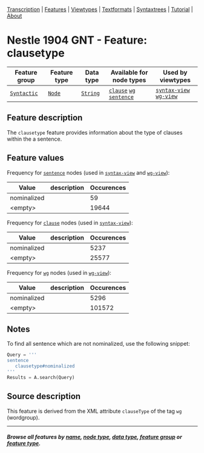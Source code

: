 <a name="start"></a>
<div class="hidden-content">
<a href="../transcription.md">Transcription</a> | <a href="README.md#start">Features</a> | <a href="../viewtypes.md#start">Viewtypes</a> | <a href="../textformats.md#start">Textformats</a> |  <a href="../syntaxtrees.md#start">Syntaxtrees</a> | <a href="../tutorial/README.md#start">Tutorial</a>  | <a href="../about.md#start">About</a>
</div>

# Nestle 1904 GNT - Feature: clausetype

Feature group | Feature type | Data type | Available for node types | Used by viewtypes
---  | --- | --- | --- | ---
[`Syntactic`](featuresbygroup.md#syntactic-features) | [`Node`](featuresbyfeaturetype.md#node-features)  | [`String`](featuresbydatatype.md#string-datatype) | [`clause`](featuresbynodetype.md#clause-nodes) [`wg`](featuresbynodetype.md#wordgroup-nodes) [`sentence`](featuresbynodetype.md#sentence-nodes) | [`syntax-view`](../syntax-view.md#start) [`wg-view`](../wg-view.md#start)

## Feature description

The `clausetype` feature provides information about the type of clauses within the a sentence.

## Feature values

Frequency for [`sentence`](featuresbynodetype.md#sentence-nodes) nodes (used in [`syntax-view`](../syntax-view.md#start) and [`wg-view`](../wg-view.md#start)): 

Value | description | Occurences
--- | --- | ---
nominalized | | 59
&lt;empty&gt; | | 19644

Frequency for  [`clause`](featuresbynodetype.md#clause-nodes) nodes (used in [`syntax-view`](../syntax-view.md#start)):

Value | description | Occurences
--- | --- | ---
nominalized | | 5237
&lt;empty&gt; | | 25577

Frequency for [`wg`](featurebynodetype.md#wordgroup-nodes) nodes (used in [`wg-view`](../wg-view.md#start)):

Value | description | Occurences
--- | --- | ---
nominalized | | 5296
&lt;empty&gt; | | 101572 

## Notes

To find all sentence which are not nominalized, use the following snippet:

```python
Query = '''
sentence 
   clausetype#nominalized
'''
Results = A.search(Query)
```

## Source description

This feature is derived from the XML attribute `clauseType` of the tag `wg` (wordgroup).

---
#### *Browse all features by [name](featuresbyname.md#start), [node type](featuresbynodetype.md#start), [data type](featuresbydatatype.md#start), [feature group](featuresbygroup.md#start) or [feature type](featuresbyfeaturetype.md#start).*
